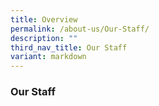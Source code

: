 ```yaml
---
title: Overview
permalink: /about-us/Our-Staff/
description: ""
third_nav_title: Our Staff
variant: markdown
---
```

### Our Staff

